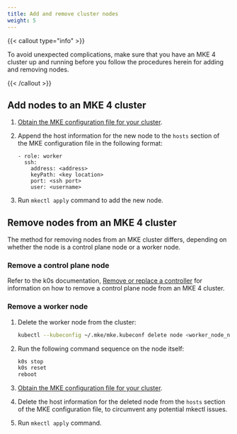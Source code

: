```yaml
---
title: Add and remove cluster nodes
weight: 5
---
```


{{< callout type="info" >}}

To avoid unexpected complications, make sure that you have an MKE 4 cluster
up and running before you follow the procedures herein for adding and
removing nodes.

{{< /callout >}}

## Add nodes to an MKE 4 cluster

1. [Obtain the MKE configuration file for your cluster](../get-current-mke-config).

2. Append the host information for the new node to the `hosts` section of the
   MKE configuration file in the following format:

   ```
   - role: worker
     ssh:
       address: <address>
       keyPath: <key location>
       port: <ssh port>
       user: <username>
   ```

3. Run `mkectl apply` command to add the new node.

## Remove nodes from an MKE 4 cluster

The method for removing nodes from an MKE cluster differs, depending on whether
the node is a control plane node or a worker node.

### Remove a control plane node

Refer to the k0s documentation, [Remove or replace a controller](https://docs.k0sproject.io/stable/remove_controller/)
for information on how to remove a control plane node from an MKE 4 cluster.

### Remove a worker node

1. Delete the worker node from the cluster:

   ```bash
   kubectl --kubeconfig ~/.mke/mke.kubeconf delete node <worker_node_name>
   ```

2. Run the following command sequence on the node itself:

   ```bash
   k0s stop
   k0s reset
   reboot
   ```
3. [Obtain the MKE configuration file for your cluster](../get-current-mke-config).

4. Delete the host information for the deleted node from the `hosts` section
   of the MKE configuration file, to circumvent any potential mkectl issues.

5. Run `mkectl apply` command.
